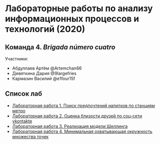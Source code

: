 # Лабораторные работы по анализу информационных процессов и технологий (2020)

## Команда 4. *Brigada número cuatro*
Участники: 
- Абдуллаев Артём @Artemchan66
- Девяткина Дария @9largefries
- Кармазин Василий @e1four15f

## Список лаб
- [Лабораторная работа 1. Поиск предпочтений напитков по станциям метро](lab1)
- [Лабораторная работа 2. Оценка близости друзей по соц-сети vkontakte](lab2)
- [Лабораторная работа 3. Реализация модели Шеллинга](lab3)
- [Лабораторная работа 4. Минимальная охватывающая окружность множества точек](lab4)